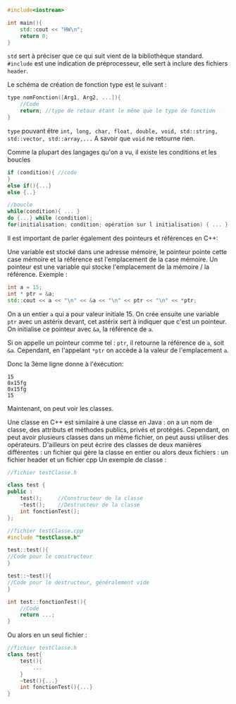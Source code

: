 
```cpp
#include<iostream>

int main(){
	std::cout << "HW\n";
	return 0;
}
```

``std`` sert à préciser que ce qui suit vient de la bibliothèque standard.
`#include` est une indication de préprocesseur, elle sert à inclure des fichiers `header`.

Le schéma de création de fonction type est le suivant : 
```cpp
type nomFonction([Arg1, Arg2, ...]){
	//Code
	return; //type de retour étant le même que le type de fonction
}
```
``type`` pouvant être ``int, long, char, float, double, void, std::string, std::vector, std::array,...``
A savoir que `void` ne retourne rien.

Comme la plupart des langages qu'on a vu, il existe les conditions et les boucles
```cpp
if (condition){ //code
}
else if(){...}
else {..}

//boucle
while(condition){ ... }
do {...} while (condition);
for(initialisation; condition; opération sur l initialisation) { ... }
```

Il est important de parler également des pointeurs et références en C++:

Une variable est stocké dans une adresse mémoire, le pointeur pointe cette case mémoire et la référence est l'emplacement de la case mémoire.
Un pointeur est une variable qui stocke l'emplacement de la mémoire / la référence.
Exemple : 
```cpp
int a = 15;
int * ptr = &a;
std::cout << a << "\n" << &a << "\n" << ptr << "\n" << *ptr;
```
On a un entier `a` qui a pour valeur initiale $15$.
On crée ensuite une variable ``ptr`` avec un astérix devant, cet astérix sert à indiquer que c'est un pointeur. On initialise ce pointeur avec ``&a``, la référence de ``a``.

Si on appelle un pointeur comme tel : ``ptr``, il retourne la référence de `a`, soit `&a`. Cependant, en l'appelant ``*ptr`` on accède à la valeur de l'emplacement `a`.

Donc la 3ème ligne donne à l'éxécution:
```
15
0x15fg
0x15fg
15
```


Maintenant, on peut voir les classes.

Une classe en C++ est similaire à une classe en Java : on a un nom de classe, des attributs et méthodes publics, privés et protégés.
Cependant, on peut avoir plusieurs classes dans un même fichier, on peut aussi utiliser des opérateurs. D'ailleurs on peut écrire des classes de deux manières différentes : un fichier qui gère la classe en entier ou alors deux fichiers : un fichier header et un fichier cpp
Un exemple de classe : 
```cpp
//fichier testClasse.h

class test {
public :
	test();     //Constructeur de la classe
	~test();    //Destructeur de la classe
	int fonctionTest();
};

//fichier testClasse.cpp
#include "testClasse.h"

test::test(){
//Code pour le constructeur
}

test::~test(){
//Code pour le destructeur, généralement vide
}

int test::fonctionTest(){
	//Code
	return ...;
}

```
Ou alors en un seul fichier :
```cpp
//fichier testClasse.h
class test{
	test(){
		...
	}
	~test(){...}
	int fonctionTest(){...}
}
```
